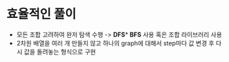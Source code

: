 # 효율적인 풀이
- 모든 조합 고려하여 완저 탐색 수행 -> **DFS*** **BFS** 사용 혹은 조합 라이브러리 사용
- 2차원 배열을 여러 개 만들지 않고 하나의 graph에 대해서 step마다 값 변경 후 다시 값을 돌려놓는 형식으로 구현
